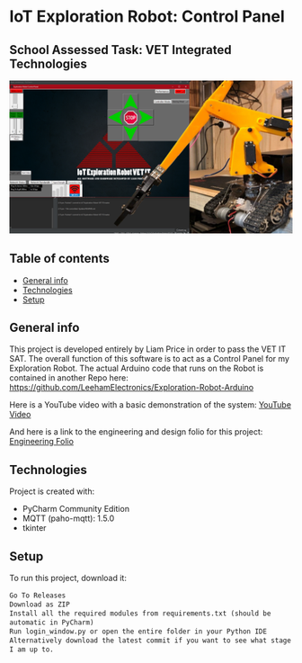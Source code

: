# IoT Exploration Robot: Control Panel
## School Assessed Task: VET Integrated Technologies
![GitHub Logo](media/IoTER-CP-GitHub-Logo.png)
## Table of contents
* [General info](#general-info)
* [Technologies](#technologies)
* [Setup](#setup)

## General info
This project is developed entirely by Liam Price in order to pass the VET IT SAT. The overall function of this software is to act as a Control Panel for my Exploration Robot. The actual Arduino code that runs on the Robot is contained in another Repo here:
https://github.com/LeehamElectronics/Exploration-Robot-Arduino
	
Here is a YouTube video with a basic demonstration of the system: [YouTube Video](https://www.youtube.com/watch?v=0TiRYpMsIOc&t=27s) 

And here is a link to the engineering and design folio for this project: [Engineering Folio](https://drive.google.com/file/d/1ohp7j_BZnhxLjLv0mqf6PKU2e-KAmkB1/view?usp=sharing) 
	

## Technologies
Project is created with:
* PyCharm Community Edition
* MQTT (paho-mqtt): 1.5.0
* tkinter
	
## Setup
To run this project, download it:

```
Go To Releases
Download as ZIP
Install all the required modules from requirements.txt (should be automatic in PyCharm)
Run login_window.py or open the entire folder in your Python IDE
Alternatively download the latest commit if you want to see what stage I am up to.
```

